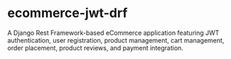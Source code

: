 # ecommerce-jwt-drf
A Django Rest Framework-based eCommerce application featuring JWT authentication, user registration, product management, cart management, order placement, product reviews, and payment integration.
